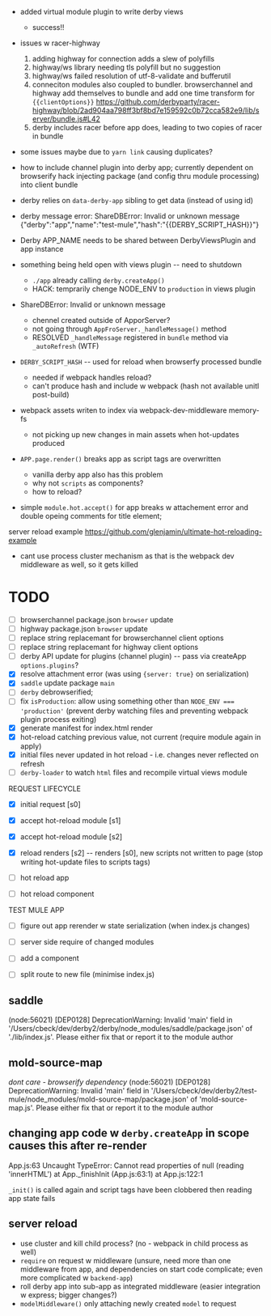 - added virtual module plugin to write derby views
  - success!!
- issues w racer-highway
  1. adding highway for connection adds a slew of polyfills
  1. highway/ws library needing tls polyfill but no suggestion
  1. highway/ws failed resolution of utf-8-validate and bufferutil
  1. conneciton modules also coupled to bundler. browserchannel and highway add themselves to bundle and add one time transform for `{{clientOptions}}` https://github.com/derbyparty/racer-highway/blob/2ad904aa798ff3bf8bd7e159592c0b72cca582e9/lib/server/bundle.js#L42
  1. derby includes racer before app does, leading to two copies of racer in bundle
- some issues maybe due to `yarn link` causing duplicates?
- how to include channel plugin into derby app; currently dependent on browserify hack injecting package (and config thru module processing) into client bundle
- derby relies on `data-derby-app` sibling to get data (instead of using id)
- derby message error: ShareDBError: Invalid or unknown message {"derby":"app","name":"test-mule","hash":"{{DERBY_SCRIPT_HASH}}"}
- Derby APP_NAME needs to be shared between DerbyViewsPlugin and app instance
- something being held open with views plugin -- need to shutdown
  - `./app` already calling `derby.createApp()`
  - HACK: temprarily chenge NODE_ENV to `production` in views plugin

- ShareDBError: Invalid or unknown message
  - chennel created outside of ApporServer?
  - not going through `AppFroServer._handleMessage()` method
  - RESOLVED `_handleMessage` registered in `bundle` method via `_autoRefresh` (WTF)
- `DERBY_SCRIPT_HASH` -- used for reload when browserfy processed bundle
  - needed if webpack handles reload?
  - can't produce hash and include w webpack (hash not available unitl post-build)


- webpack assets writen to index via webpack-dev-middleware memory-fs
  - not picking up new changes in main assets when hot-updates produced

- `APP.page.render()` breaks app as script tags are overwritten
  - vanilla derby app also has this problem
  - why not `scripts` as components?
  - how to reload?
- simple  `module.hot.accept()` for app breaks w attachement error and double opeing comments for title element;

server reload example
https://github.com/glenjamin/ultimate-hot-reloading-example

- cant use process cluster mechanism as that is the webpack dev middleware as well, so it gets killed


TODO
====
- [ ] browserchannel package.json `browser` update
- [ ] highway package.json `browser` update
- [ ] replace string replacemant for browserchannel client options
- [ ] replace string replacemant for highway client options
- [ ] derby API update for plugins (channel plugin) -- pass via createApp `options.plugins`?
- [x] resolve attachment error (was using `{server: true}` on serialization)
- [x] `saddle` update package `main`
- [ ] `derby` debrowserified; 
- [ ] fix `isProduction`: allow using something other than `NODE_ENV === 'production'` (prevent derby watching files and preventing webpack plugin process exiting)
- [x] generate manifest for index.html render
- [x] hot-reload catching previous value, not current (require module again in apply)
- [x] initial files never updated in hot reload - i.e. changes never reflected on refresh
- [ ] `derby-loader` to watch `html` files and recompile virtual views module

REQUEST LIFECYCLE
- [x] initial request [s0]
- [x] accept hot-reload module [s1]
- [x] accept hot-reload module [s2]
- [x] reload renders [s2] -- renders [s0], new scripts not written to page (stop writing hot-update files to scripts tags)
- [ ] hot reload app
- [ ] hot reload component


TEST MULE APP
- [ ] figure out app rerender w state serialization (when index.js changes)
- [ ] server side require of changed modules
- [ ] add a component
- [ ] split route to new file (minimise index.js)





 ## saddle
 (node:56021) [DEP0128] DeprecationWarning: Invalid 'main' field in '/Users/cbeck/dev/derby2/derby/node_modules/saddle/package.json' of './lib/index.js'. Please either fix that or report it to the module author

 ## mold-source-map
 *dont care - browserify dependency*
 (node:56021) [DEP0128] DeprecationWarning: Invalid 'main' field in '/Users/cbeck/dev/derby2/test-mule/node_modules/mold-source-map/package.json' of 'mold-source-map.js'. Please either fix that or report it to the module author


## changing app code w `derby.createApp` in scope causes this after re-render
App.js:63 Uncaught TypeError: Cannot read properties of null (reading 'innerHTML')
  at App._finishInit (App.js:63:1)
  at App.js:122:1

`_init()` is called again and script tags have been clobbered then reading app state fails


## server reload
- use cluster and kill child process? (no - webpack in child process as well)
- `require` on request w middleware (unsure, need more than one middleware from app, and dependencies on start code complicate; even more complicated w `backend-app`)
- roll derby app into sub-app as integrated middleware (easier integration w express; bigger changes?)
- `modelMiddleware()` only attaching newly created `model` to request

